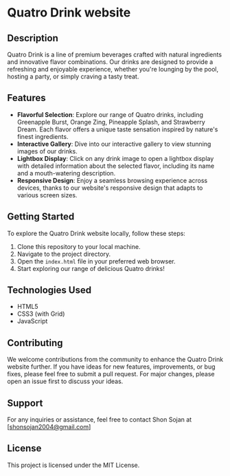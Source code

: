 # Quatro Drink website

## Description
Quatro Drink is a line of premium beverages crafted with natural ingredients and innovative flavor combinations. Our drinks are designed to provide a refreshing and enjoyable experience, whether you're lounging by the pool, hosting a party, or simply craving a tasty treat.

## Features
- **Flavorful Selection**: Explore our range of Quatro drinks, including Greenapple Burst, Orange Zing, Pineapple Splash, and Strawberry Dream. Each flavor offers a unique taste sensation inspired by nature's finest ingredients.
- **Interactive Gallery**: Dive into our interactive gallery to view stunning images of our drinks.
- **Lightbox Display**: Click on any drink image to open a lightbox display with detailed information about the selected flavor, including its name and a mouth-watering description.
- **Responsive Design**: Enjoy a seamless browsing experience across devices, thanks to our website's responsive design that adapts to various screen sizes.

## Getting Started
To explore the Quatro Drink website locally, follow these steps:

1. Clone this repository to your local machine.
2. Navigate to the project directory.
3. Open the `index.html` file in your preferred web browser.
4. Start exploring our range of delicious Quatro drinks!

## Technologies Used
- HTML5
- CSS3 (with Grid)
- JavaScript

## Contributing
We welcome contributions from the community to enhance the Quatro Drink website further. If you have ideas for new features, improvements, or bug fixes, please feel free to submit a pull request. For major changes, please open an issue first to discuss your ideas.

## Support
For any inquiries or assistance, feel free to contact Shon Sojan at [shonsojan2004@gmail.com]

## License
This project is licensed under the MIT License.
 
